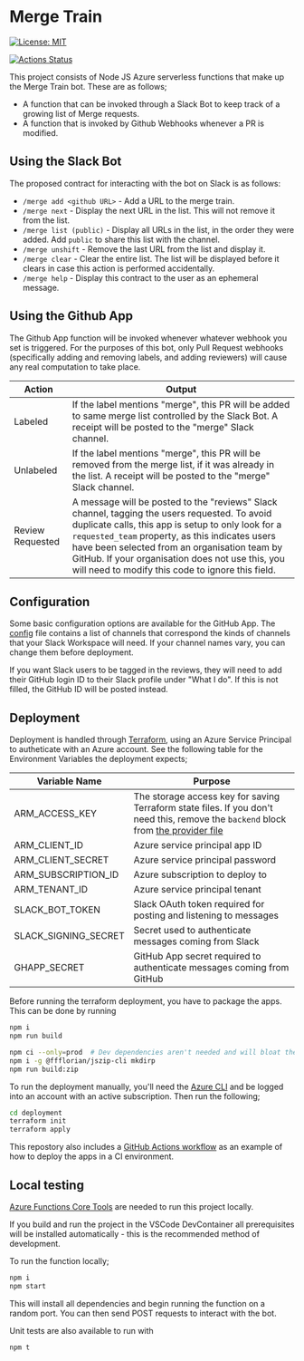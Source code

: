 # Merge Train

[![License: MIT](https://img.shields.io/badge/License-MIT-yellow.svg)](https://opensource.org/licenses/MIT)

[![Actions Status](https://github.com/tohaker/merge-train/workflows/Deployment/badge.svg)](https://github.com/tohaker/merge-train/actions)

This project consists of Node JS Azure serverless functions that make up the Merge Train bot. These are as follows;

- A function that can be invoked through a Slack Bot to keep track of a growing list of Merge requests.
- A function that is invoked by Github Webhooks whenever a PR is modified.

## Using the Slack Bot

The proposed contract for interacting with the bot on Slack is as follows:

- `/merge add <github URL>` - Add a URL to the merge train.
- `/merge next` - Display the next URL in the list. This will not remove it from the list.
- `/merge list (public)` - Display all URLs in the list, in the order they were added. Add `public` to share this list with the channel.
- `/merge unshift` - Remove the last URL from the list and display it.
- `/merge clear` - Clear the entire list. The list will be displayed before it clears in case this action is performed accidentally.
- `/merge help` - Display this contract to the user as an ephemeral message.

## Using the Github App

The Github App function will be invoked whenever whatever webhook you set is triggered. For the purposes of this bot, only Pull Request webhooks (specifically adding and removing labels, and adding reviewers) will cause any real computation to take place.

| Action           | Output                                                                                                                                                                                                                                                                                                                                                          |
| ---------------- | --------------------------------------------------------------------------------------------------------------------------------------------------------------------------------------------------------------------------------------------------------------------------------------------------------------------------------------------------------------- |
| Labeled          | If the label mentions "merge", this PR will be added to same merge list controlled by the Slack Bot. A receipt will be posted to the "merge" Slack channel.                                                                                                                                                                                                     |
| Unlabeled        | If the label mentions "merge", this PR will be removed from the merge list, if it was already in the list. A receipt will be posted to the "merge" Slack channel.                                                                                                                                                                                               |
| Review Requested | A message will be posted to the "reviews" Slack channel, tagging the users requested. To avoid duplicate calls, this app is setup to only look for a `requested_team` property, as this indicates users have been selected from an organisation team by GitHub. If your organisation does not use this, you will need to modify this code to ignore this field. |

## Configuration

Some basic configuration options are available for the GitHub App. The [config](GithubApp/config.ts) file contains a list of channels that correspond the kinds of channels that your Slack Workspace will need. If your channel names vary, you can change them before deployment.

If you want Slack users to be tagged in the reviews, they will need to add their GitHub login ID to their Slack profile under "What I do". If this is not filled, the GitHub ID will be posted instead.

## Deployment

Deployment is handled through [Terraform](terraform.io), using an Azure Service Principal to autheticate with an Azure account. See the following table for the Environment Variables the deployment expects;

| Variable Name        | Purpose                                                                                                                                                      |
| -------------------- | ------------------------------------------------------------------------------------------------------------------------------------------------------------ |
| ARM_ACCESS_KEY       | The storage access key for saving Terraform state files. If you don't need this, remove the `backend` block from [the provider file](deployment/provider.tf) |
| ARM_CLIENT_ID        | Azure service principal app ID                                                                                                                               |
| ARM_CLIENT_SECRET    | Azure service principal password                                                                                                                             |
| ARM_SUBSCRIPTION_ID  | Azure subscription to deploy to                                                                                                                              |
| ARM_TENANT_ID        | Azure service principal tenant                                                                                                                               |
| SLACK_BOT_TOKEN      | Slack OAuth token required for posting and listening to messages                                                                                             |
| SLACK_SIGNING_SECRET | Secret used to authenticate messages coming from Slack                                                                                                       |
| GHAPP_SECRET         | GitHub App secret required to authenticate messages coming from GitHub                                                                                       |

Before running the terraform deployment, you have to package the apps. This can be done by running

```bash
npm i
npm run build

npm ci --only=prod  # Dev dependencies aren't needed and will bloat the function zip files
npm i -g @ffflorian/jszip-cli mkdirp
npm run build:zip
```

To run the deployment manually, you'll need the [Azure CLI](https://docs.microsoft.com/en-us/cli/azure/install-azure-cli) and be logged into an account with an active subscription. Then run the following;

```bash
cd deployment
terraform init
terraform apply
```

This repostory also includes a [GitHub Actions workflow](.github/workflows/deploy.yml) as an example of how to deploy the apps in a CI environment.

## Local testing

[Azure Functions Core Tools](https://docs.microsoft.com/en-us/azure/azure-functions/functions-run-local) are needed to run this project locally.

If you build and run the project in the VSCode DevContainer all prerequisites will be installed automatically - this is the recommended method of development.

To run the function locally;

```bash
npm i
npm start
```

This will install all dependencies and begin running the function on a random port. You can then send POST requests to interact with the bot.

Unit tests are also available to run with

```bash
npm t
```
